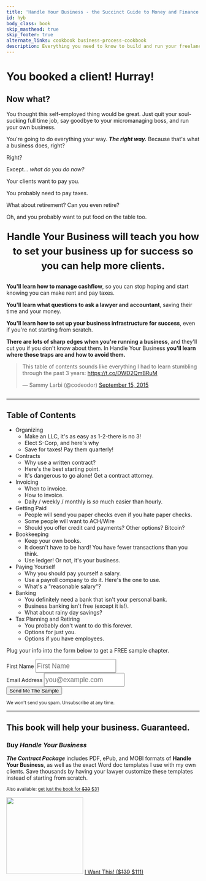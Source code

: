 ```yaml
---
title: 'Handle Your Business - the Succinct Guide to Money and Finance for the Self-Employed'
id: hyb
body_class: book
skip_masthead: true
skip_footer: true
alternate_links: cookbook business-process-cookbook
description: Everything you need to know to build and run your freelancing business.
---
```


<h1 class="book big center">You booked a client! Hurray!</h1>

<h2 class="book big center">Now what?</h2>

You thought this self-employed thing would be great. Just quit your soul-sucking full time job, say goodbye to your micromanaging boss, and run your own business.

You're going to do everything your way. ***The right way.*** Because that's what a business does, right?

Right?

Except... *what do you do now?*

Your clients want to pay you.

You probably need to pay taxes.

What about retirement? Can you even retire?

Oh, and you probably want to put food on the table too.

<p style="font-size: 1.8em; font-weight: bold; line-height: 1.5em; text-align: center">Handle Your Business will teach you how to set your business up for success so you can help more clients.<p>

**You'll learn how to manage cashflow**, so you can stop hoping and start knowing you can make rent and pay taxes.

**You'll learn what questions to ask a lawyer and accountant**, saving their time and your money.

**You'll learn how to set up your business infrastructure for success**, even if you're not starting from scratch.

**There are lots of sharp edges when you're running a business**, and they'll cut you if you don't know about them. In Handle Your Business **you'll learn where those traps are and how to avoid them.**

<div style="margin-left: auto; margin-right: auto; width: 500px; margin-bottom: 2em">

<blockquote class="twitter-tweet" data-cards="hidden" lang="en"><p lang="en" dir="ltr">This table of contents sounds like everything I had to learn stumbling through the past 3 years: <a href="https://t.co/DWD2QmBRuM">https://t.co/DWD2QmBRuM</a></p>&mdash; Sammy Larbi (@codeodor) <a href="https://twitter.com/codeodor/status/643870903030390784">September 15, 2015</a></blockquote>
<script async src="//platform.twitter.com/widgets.js" charset="utf-8"></script>
</div>

<hr>

## Table of Contents

* Organizing
  - Make an LLC, it's as easy as 1-2-there is no 3!
  - Elect S-Corp, and here's why
  - Save for taxes! Pay them quarterly!
* Contracts
  - Why use a written contract?
  - Here's the best starting point.
  - It's dangerous to go alone! Get a contract attorney.
* Invoicing
  - When to invoice.
  - How to invoice.
  - Daily / weekly / monthly is *so* much easier than hourly.
* Getting Paid
  - People will send you paper checks even if you hate paper checks.
  - Some people will want to ACH/Wire
  - Should you offer credit card payments? Other options? Bitcoin?
* Bookkeeping
  - Keep your own books.
  - It doesn't have to be hard! You have fewer transactions than you think.
  - Use ledger! Or not, it's your business.
* Paying Yourself
  - Why you should pay yourself a salary.
  - Use a payroll company to do it. Here's the one to use.
  - What's a "reasonable salary"?
* Banking
  - You definitely need a bank that isn't your personal bank.
  - Business banking isn't free (except it is!).
  - What about rainy day savings?
* Tax Planning and Retiring
  - You probably don't want to do this forever.
  - Options for just you.
  - Options if you have employees.

<div class="well">
<div class="center">
  <p>Plug your info into the form below to get a FREE sample chapter.</p>
  <form action="https://www.getdrip.com/forms/8653666/submissions" method="POST" role="form" class="form-inline" style="margin-top: 0.5em;" data-drip-embedded-form="8653666">
    <div class="form-group">
      <label class="sr-only" for="first-name">First Name</label>
      <input id="first-name" type="text" class="sans" style="font-size: 17.5px; height: 36px; width: 12em; line-height: 22px;" name="fields[name]" placeholder="First Name"></input>
    </div>
    <div class="form-group">
      <label class="sr-only" for="email-address">Email Address</label>
      <input id="email-address" type="email" class="sans" style="font-size: 17.5px; height: 36px; width: 12em; line-height: 22px;" name="fields[email]" placeholder="you@example.com"></input>
    </div>
    <input class="btn btn-warning btn-large" type="submit" value="Send Me The Sample" />
  </form>
  <small>We won't send you spam. Unsubscribe at any time.</small>
</div>
</div>

<hr>

<h2 class="center">This book will help your business. Guaranteed.</h2>

<div class="well">
  <div class="row">
    <div class="col-sm-12">
      <h3>Buy <em>Handle Your Business</em></h3>
    </div>
    <div class="col-sm-8">
          <p><strong><em>The Contract Package</em></strong> includes PDF, ePub, and MOBI formats of <strong>Handle Your Business</strong>, as well as the exact Word doc templates I use with my own clients. Save thousands by having your lawyer customize these templates instead of starting from scratch.</p>
      <p><small>Also available: <a href="https://gumroad.com/l/topA?wanted=true">get just the book for <strike>$39</strike> $31</small></a></p>
    </div>
    <div class="col-sm-4">
      <a href="https://gumroad.com/l/xqmZ?wanted=true"><img class="thumbnail" src="https://d2s7foagexgnc2.cloudfront.net/files/ef8a20cb930625daf313/DeathtoStock_NotStock.jpg" width="200"></a>
      <a href="https://gumroad.com/l/xqmZ?wanted=true" class="btn btn-success" style="width: 100%">I Want This! (<strike>$139</strike> $111)</a>
    </div>
  </div>
</div>

